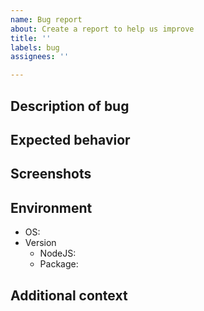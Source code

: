```yaml
---
name: Bug report
about: Create a report to help us improve
title: ''
labels: bug
assignees: ''

---
```


## Description of bug
<!-- A clear and concise description of what the bug is -->

## Expected behavior
<!-- A clear and concise description of what you expected to happen -->

## Screenshots
<!-- Screenshots to help explain your problem (In case of applicable) -->

## Environment
- OS: <!-- Windows 11 -->
- Version
  - NodeJS: <!-- 16.14.1 -->
  - Package: <!-- 7.0.3 -->

## Additional context
<!-- Any other context about the problem -->

